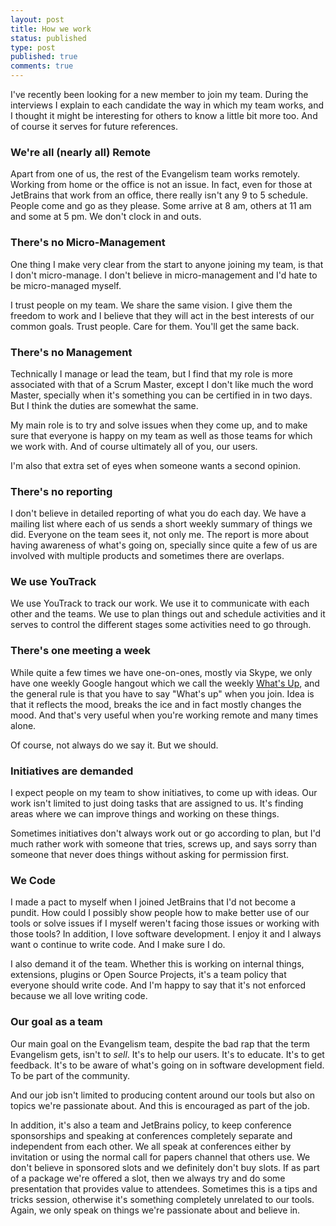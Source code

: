 ```yaml
---
layout: post
title: How we work
status: published
type: post
published: true
comments: true
---
```


I've recently been looking for a new member to join my team. During the interviews I explain to each candidate
the way in which my team works, and I thought it might be interesting for others to know a little bit more too. And of course
it serves for future references.

### We're all (nearly all) Remote

Apart from one of us, the rest of the Evangelism team works remotely. Working from home or the office is not an issue.
In fact, even for those at JetBrains that work from an office, there really isn't any 9 to 5 schedule. People come and go as they please. Some arrive at 8 am, others
at 11 am and some at 5 pm. We don't clock in and outs.

### There's no Micro-Management

One thing I make very clear from the start to anyone joining my team, is that I don't micro-manage. I don't believe
in micro-management and I'd hate to be micro-managed myself.

I trust people on my team. We share the same vision. I give them the freedom to work and I believe that
they will act in the best interests of our common goals. Trust people. Care for them. You'll get the same back.


### There's no Management

Technically I manage or lead the team, but I find that my role is more associated with that of a Scrum Master, except I
don't like much the word Master, specially when it's something you can be certified in in two days. But I think the duties are somewhat the same.

My main role is to try and solve issues when they come up, and to make sure that everyone is happy on my team as well
as those teams for which we work with. And of course ultimately all of you, our users.

I'm also that extra set of eyes when someone wants a second opinion.

### There's no reporting

I don't believe in detailed reporting of what you do each day. We have a mailing list where each of us sends a short weekly
summary of things we did. Everyone on the team sees it, not only me. The report is more about having awareness of what's
going on, specially since quite a few of us are involved with multiple products and sometimes there are overlaps.

### We use YouTrack

We use YouTrack to track our work. We use it to communicate with each other and the teams. We use to plan things out and schedule activities and it serves to control
the different stages some activities need to go through.

### There's one meeting a week

While quite a few times we have one-on-ones, mostly via Skype, we only have one weekly Google hangout which we call the
weekly [What's Up](https://www.youtube.com/watch?v=WKWH2s6CuFg), and the general rule is that you have to say "What's up" when you join. Idea is that it reflects the mood, breaks the ice
and in fact mostly changes the mood. And that's very useful when you're working remote and many times alone.

Of course, not always do we say it. But we should.

### Initiatives are demanded

I expect people on my team to show initiatives, to come up with ideas. Our work isn't limited to just doing tasks that are
assigned to us. It's finding areas where we can improve things and working on these things.

Sometimes initiatives don't always work out or go according to plan, but I'd much rather work with someone that tries, screws up, and says sorry than someone that
never does things without asking for permission first.

### We Code

I made a pact to myself when I joined JetBrains that I'd not become a pundit. How could I possibly show people how to make better use of our tools or solve issues
if I myself weren't facing those issues or working with those tools? In addition, I love software development. I enjoy it and I always want o continue to write code. And I make sure I do.

I also demand it of the team. Whether this is working on internal things, extensions, plugins or Open Source Projects, it's a team policy that everyone should write code. And I'm happy to say that it's not
 enforced because we all love writing code.

### Our goal as a team

Our main goal on the Evangelism team, despite the bad rap that the term Evangelism gets, isn't to *sell*. It's to help our users. It's to educate. It's to get feedback. It's to be aware
of what's going on in software development field. To be part of the community.

And our job isn't limited to producing content around our tools
but also on topics we're passionate about. And this is encouraged as part of the job.

In addition, it's also a team and JetBrains policy, to keep conference sponsorships and speaking at conferences completely separate and independent from each other.
We all speak at conferences
either by invitation or using the normal call for papers channel that others use. We don't believe in sponsored slots and we definitely don't buy slots. If as part of a package
we're offered a slot, then we always try and do some presentation that provides value to attendees. Sometimes this is a tips and tricks session, otherwise it's something completely
unrelated to our tools. Again, we only speak on things we're passionate about and believe in.




